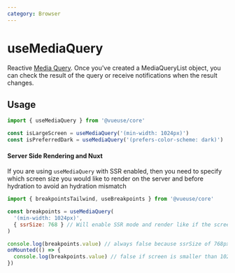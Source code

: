 ```yaml
---
category: Browser
---
```


# useMediaQuery

Reactive [Media Query](https://developer.mozilla.org/en-US/docs/Web/CSS/Media_Queries/Testing_media_queries). Once you've created a MediaQueryList object, you can check the result of the query or receive notifications when the result changes.

## Usage

```js
import { useMediaQuery } from '@vueuse/core'

const isLargeScreen = useMediaQuery('(min-width: 1024px)')
const isPreferredDark = useMediaQuery('(prefers-color-scheme: dark)')
```

#### Server Side Rendering and Nuxt

If you are using `useMediaQuery` with SSR enabled, then you need to specify which screen size you would like to render on the server and before hydration to avoid an hydration mismatch

```js
import { breakpointsTailwind, useBreakpoints } from '@vueuse/core'

const breakpoints = useMediaQuery(
  '(min-width: 1024px)',
  { ssrSize: 768 } // Will enable SSR mode and render like if the screen was 768px wide
)

console.log(breakpoints.value) // always false because ssrSize of 768px is smaller than 1024px
onMounted(() => {
  console.log(breakpoints.value) // false if screen is smaller than 1024px, true if >= than 1024px
})
```
